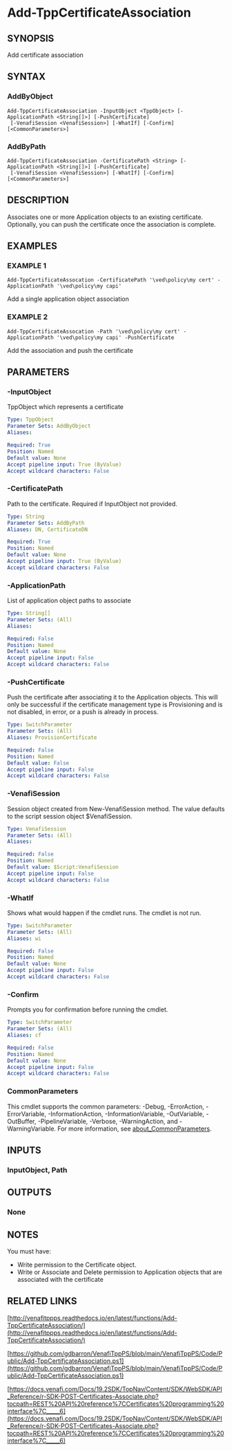 # Add-TppCertificateAssociation

## SYNOPSIS
Add certificate association

## SYNTAX

### AddByObject
```
Add-TppCertificateAssociation -InputObject <TppObject> [-ApplicationPath <String[]>] [-PushCertificate]
 [-VenafiSession <VenafiSession>] [-WhatIf] [-Confirm] [<CommonParameters>]
```

### AddByPath
```
Add-TppCertificateAssociation -CertificatePath <String> [-ApplicationPath <String[]>] [-PushCertificate]
 [-VenafiSession <VenafiSession>] [-WhatIf] [-Confirm] [<CommonParameters>]
```

## DESCRIPTION
Associates one or more Application objects to an existing certificate.
Optionally, you can push the certificate once the association is complete.

## EXAMPLES

### EXAMPLE 1
```
Add-TppCertificateAssocation -CertificatePath '\ved\policy\my cert' -ApplicationPath '\ved\policy\my capi'
```

Add a single application object association

### EXAMPLE 2
```
Add-TppCertificateAssocation -Path '\ved\policy\my cert' -ApplicationPath '\ved\policy\my capi' -PushCertificate
```

Add the association and push the certificate

## PARAMETERS

### -InputObject
TppObject which represents a certificate

```yaml
Type: TppObject
Parameter Sets: AddByObject
Aliases:

Required: True
Position: Named
Default value: None
Accept pipeline input: True (ByValue)
Accept wildcard characters: False
```

### -CertificatePath
Path to the certificate.
Required if InputObject not provided.

```yaml
Type: String
Parameter Sets: AddByPath
Aliases: DN, CertificateDN

Required: True
Position: Named
Default value: None
Accept pipeline input: True (ByValue)
Accept wildcard characters: False
```

### -ApplicationPath
List of application object paths to associate

```yaml
Type: String[]
Parameter Sets: (All)
Aliases:

Required: False
Position: Named
Default value: None
Accept pipeline input: False
Accept wildcard characters: False
```

### -PushCertificate
Push the certificate after associating it to the Application objects.
This will only be successful if the certificate management type is Provisioning and is not disabled, in error, or a push is already in process.

```yaml
Type: SwitchParameter
Parameter Sets: (All)
Aliases: ProvisionCertificate

Required: False
Position: Named
Default value: False
Accept pipeline input: False
Accept wildcard characters: False
```

### -VenafiSession
Session object created from New-VenafiSession method.
The value defaults to the script session object $VenafiSession.

```yaml
Type: VenafiSession
Parameter Sets: (All)
Aliases:

Required: False
Position: Named
Default value: $Script:VenafiSession
Accept pipeline input: False
Accept wildcard characters: False
```

### -WhatIf
Shows what would happen if the cmdlet runs.
The cmdlet is not run.

```yaml
Type: SwitchParameter
Parameter Sets: (All)
Aliases: wi

Required: False
Position: Named
Default value: None
Accept pipeline input: False
Accept wildcard characters: False
```

### -Confirm
Prompts you for confirmation before running the cmdlet.

```yaml
Type: SwitchParameter
Parameter Sets: (All)
Aliases: cf

Required: False
Position: Named
Default value: None
Accept pipeline input: False
Accept wildcard characters: False
```

### CommonParameters
This cmdlet supports the common parameters: -Debug, -ErrorAction, -ErrorVariable, -InformationAction, -InformationVariable, -OutVariable, -OutBuffer, -PipelineVariable, -Verbose, -WarningAction, and -WarningVariable. For more information, see [about_CommonParameters](http://go.microsoft.com/fwlink/?LinkID=113216).

## INPUTS

### InputObject, Path
## OUTPUTS

### None
## NOTES
You must have:
- Write permission to the Certificate object.
- Write or Associate and Delete permission to Application objects that are associated with the certificate

## RELATED LINKS

[http://venafitppps.readthedocs.io/en/latest/functions/Add-TppCertificateAssociation/](http://venafitppps.readthedocs.io/en/latest/functions/Add-TppCertificateAssociation/)

[https://github.com/gdbarron/VenafiTppPS/blob/main/VenafiTppPS/Code/Public/Add-TppCertificateAssociation.ps1](https://github.com/gdbarron/VenafiTppPS/blob/main/VenafiTppPS/Code/Public/Add-TppCertificateAssociation.ps1)

[https://docs.venafi.com/Docs/19.2SDK/TopNav/Content/SDK/WebSDK/API_Reference/r-SDK-POST-Certificates-Associate.php?tocpath=REST%20API%20reference%7CCertificates%20programming%20interface%7C_____6](https://docs.venafi.com/Docs/19.2SDK/TopNav/Content/SDK/WebSDK/API_Reference/r-SDK-POST-Certificates-Associate.php?tocpath=REST%20API%20reference%7CCertificates%20programming%20interface%7C_____6)

